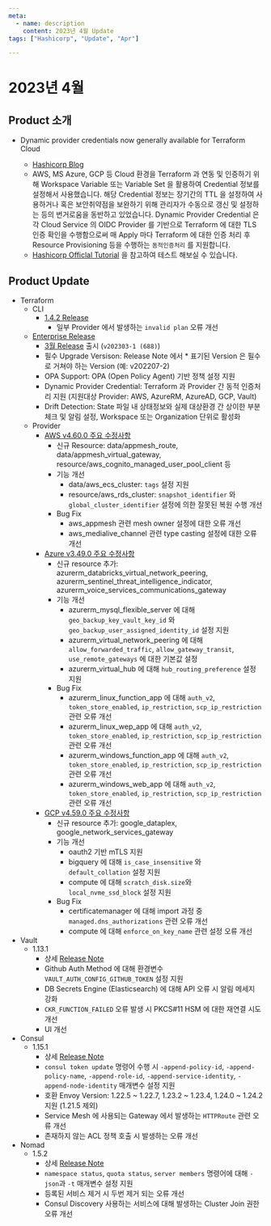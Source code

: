 ```yaml
---
meta:
  - name: description
    content: 2023년 4월 Update
tags: ["Hashicorp", "Update", "Apr"]

---
```


# 2023년 4월



## Product 소개

- Dynamic provider credentials now generally available for Terraform Cloud

  - [Hashicorp Blog](https://www.hashicorp.com/blog/dynamic-provider-credentials-now-ga-for-terraform-cloud)
  - AWS, MS Azure, GCP 등 Cloud 환경을 Terraform 과 연동 및 인증하기 위해 Workspace Variable 또는 Variable Set 을 활용하여 Credential 정보를 설정해서 사용했습니다. 해당 Credential 정보는 장기간의 TTL 을 설정하여 사용하거나 혹은 보안취약점을 보완하기 위해 관리자가 수동으로 갱신 및 설정하는 등의 번거로움을 동반하고 있었습니다. Dynamic Provider Credential 은 각 Cloud Service 의 OIDC Provider 를 기반으로 Terraform 에 대한 TLS 인증 확인을 수행함으로써 매 Apply 마다  Terraform 에 대한 인증 처리 후 Resource Provisioning 등을 수행하는 `동적인증처리` 를 지원합니다. 
  - [Hashicorp Officlal Tutorial](https://developer.hashicorp.com/terraform/tutorials/cloud/dynamic-credentials?product_intent=terraform) 을 참고하여 테스트 해보실 수 있습니다.


## Product Update

- Terraform
  - CLI
    - [1.4.2 Release](https://github.com/hashicorp/terraform/releases/tag/v1.4.2)
      - 일부 Provider 에서 발생하는 `invalid plan` 오류 개선
  - [Enterprise Release](https://developer.hashicorp.com/terraform/enterprise/releases)
    - [3월 Release](https://developer.hashicorp.com/terraform/enterprise/releases/2023/v202303-1) 출시 (`v202303-1 (688)`)
    - 필수 Upgrade Versison: Release Note 에서 * 표기된 Version 은 필수로 거쳐야 하는 Version (예: v202207-2)
    - OPA Support: OPA (Open Policy Agent) 기반 정책 설정 지원
    - Dynamic Provider Credential: Terraform 과 Provider 간 동적 인증처리 지원 (지원대상 Provider: AWS, AzureRM, AzureAD, GCP, Vault)
    - Drift Detection: State 파일 내 상태정보와 실제 대상환경 간 상이한 부분 체크 및 알림 설정, Workspace 또는 Organization 단위로 활성화
  - Provider
    - [AWS v4.60.0 주요 수정사항](https://github.com/hashicorp/terraform-provider-aws/releases/tag/v4.60.0)
      - 신규 Resource: data/appmesh_route, data/appmesh_virtual_gateway, resource/aws_cognito_managed_user_pool_client 등
      - 기능 개선
        - data/aws_ecs_cluster: `tags` 설정 지원
        - resource/aws_rds_cluster: `snapshot_identifier` 와 `global_cluster_identifier` 설정에 의한 잘못된 복원 수행 개선 
      - Bug Fix
        - aws_appmesh 관련 mesh owner 설정에 대한 오류 개선
        - aws_medialive_channel 관련 type casting 설정에 대한 오류 개선
    - [Azure v3.49.0 주요 수정사항](https://github.com/hashicorp/terraform-provider-azurerm/releases/tag/v3.49.0)
      - 신규 resource 추가: azurerm_databricks_virtual_network_peering, azurerm_sentinel_threat_intelligence_indicator, azurerm_voice_services_communications_gateway
      - 기능 개선
        - azurerm_mysql_flexible_server 에 대해  `geo_backup_key_vault_key_id` 와 `geo_backup_user_assigned_identity_id` 설정 지원
        - azurerm_virtual_network_peering 에 대해 `allow_forwarded_traffic`, `allow_gateway_transit`, `use_remote_gateways` 에 대한 기본값 설정
        - azurerm_virtual_hub 에 대해 `hub_routing_preference` 설정 지원
      - Bug Fix
        - azurerm_linux_function_app 에 대해 `auth_v2`, `token_store_enabled`, `ip_restriction`, `scp_ip_restriction` 관련 오류 개선
        - azurerm_linux_wep_app 에 대해  `auth_v2`, `token_store_enabled`, `ip_restriction`, `scp_ip_restriction` 관련 오류 개선
        - azurerm_windows_function_app 에 대해  `auth_v2`, `token_store_enabled`, `ip_restriction`, `scp_ip_restriction` 관련 오류 개선
        - azurerm_windows_web_app 에 대해  `auth_v2`, `token_store_enabled`, `ip_restriction`, `scp_ip_restriction` 관련 오류 개선
    - [GCP v4.59.0 주요 수정사항](https://github.com/hashicorp/terraform-provider-google/releases/tag/v4.59.0)
      -  신규 resource 추가: google_dataplex, google_network_services_gateway 
      -  기능 개선
         -  oauth2 기반 mTLS 지원
         -  bigquery 에 대해 `is_case_insensitive` 와 `default_collation` 설정 지원
         -  compute 에 대해 `scratch_disk.size`와 `local_nvme_ssd_block` 설정 지원
      -  Bug Fix
         -  certificatemanager 에 대해 import 과정 중 `managed.dns_authorizations` 관련 오류 개선
         -  compute 에 대해 `enforce_on_key_name` 관련 설정 오류 개선
- Vault
  - 1.13.1
    - 상세 [Release Note](https://github.com/hashicorp/vault/releases/tag/v1.13.1)
    - Github Auth Method 에 대해 환경변수 `VAULT_AUTH_CONFIG_GITHUB_TOKEN` 설정 지원
    - DB Secrets Engine (Elasticsearch) 에 대해 API 오류 시 알림 메세지 강화
    - `CKR_FUNCTION_FAILED` 오류 발생 시 PKCS#11 HSM 에 대한 재연결 시도 개선
    - UI 개선
- Consul
  - 1.15.1
    - 상세 [Release Note](https://github.com/hashicorp/consul/releases/tag/v1.15.1)
    - `consul token update` 명령어 수행 시 `-append-policy-id`, `-append-policy-name`, `-append-role-id`, `-append-service-identity`, `-append-node-identity` 매개변수 설정 지원
    - 호환 Envoy Version: 1.22.5 ~ 1.22.7, 1.23.2 ~ 1.23.4, 1.24.0 ~ 1.24.2 지원 (1.21.5 제외)
    - Service Mesh 에 사용되는 Gateway 에서 발생하는 `HTTPRoute` 관련 오류 개선
    - 존재하지 않는 ACL 정책 호출 시 발생하는 오류 개선 
- Nomad
  - 1.5.2
    - 상세 [Release Note](https://github.com/hashicorp/nomad/releases/tag/v1.5.2)
    - `namespace status`, `quota status`, `server members` 명령어에 대해 `-json`과 `-t` 매개변수 설정 지원
    - 등록된 서비스 제거 시 두번 제거 되는 오류 개선
    - Consul Discovery 사용하는 서비스에 대해 발생하는 Cluster Join 권한 오류 개선


